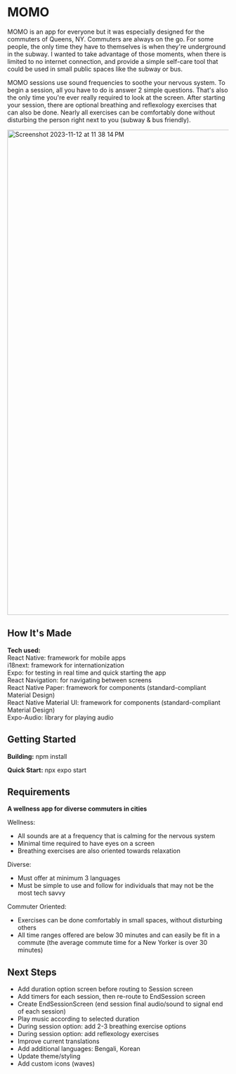 # MOMO

MOMO is an app for everyone but it was especially designed for the commuters of Queens, NY. Commuters are always on the go. For some people, the only time they have to themselves is when they're underground in the subway. I wanted to take advantage of those moments, when there is limited to no internet connection, and provide a simple self-care tool that could be used in small public spaces like the subway or bus.

MOMO sessions use sound frequencies to soothe your nervous system. To begin a session, all you have to do is answer 2 simple questions. That's also the only time you're ever really required to look at the screen. After starting your session, there are optional breathing and reflexology exercises that can also be done. Nearly all exercises can be comfortably done without disturbing the person right next to you (subway & bus friendly).


<img width="1106" alt="Screenshot 2023-11-12 at 11 38 14 PM" src="https://github.com/jazfeijoo/Momo/assets/61634471/84d0a3c6-3991-41ae-8aea-49bb316f39ee">


## How It's Made

**Tech used:**\
React Native: framework for mobile apps\
i18next: framework for internationization\
Expo: for testing in real time and quick starting the app\
React Navigation: for navigating between screens\
React Native Paper: framework for components (standard-compliant Material Design)\
React Native Material UI: framework for components (standard-compliant Material Design)\
Expo-Audio: library for playing audio

## Getting Started

**Building:**
npm install

**Quick Start:**
npx expo start

## Requirements
**A wellness app for diverse commuters in cities**

Wellness: 
- All sounds are at a frequency that is calming for the nervous system
- Minimal time required to have eyes on a screen
- Breathing exercises are also oriented towards relaxation
  
Diverse:
- Must offer at minimum 3 languages
- Must be simple to use and follow for individuals that may not be the most tech savvy 

Commuter Oriented:
- Exercises can be done comfortably in small spaces, without disturbing others
- All time ranges offered are below 30 minutes and can easily be fit in a commute (the average commute time for a New Yorker is over 30 minutes)
  

## Next Steps
- Add duration option screen before routing to Session screen
- Add timers for each session, then re-route to EndSession screen
- Create EndSessionScreen (end session final audio/sound to signal end of each session)
- Play music according to selected duration
- During session option: add 2-3 breathing exercise options
- During session option: add reflexology exercises
- Improve current translations 
- Add additional languages: Bengali, Korean
- Update theme/styling
- Add custom icons (waves)
